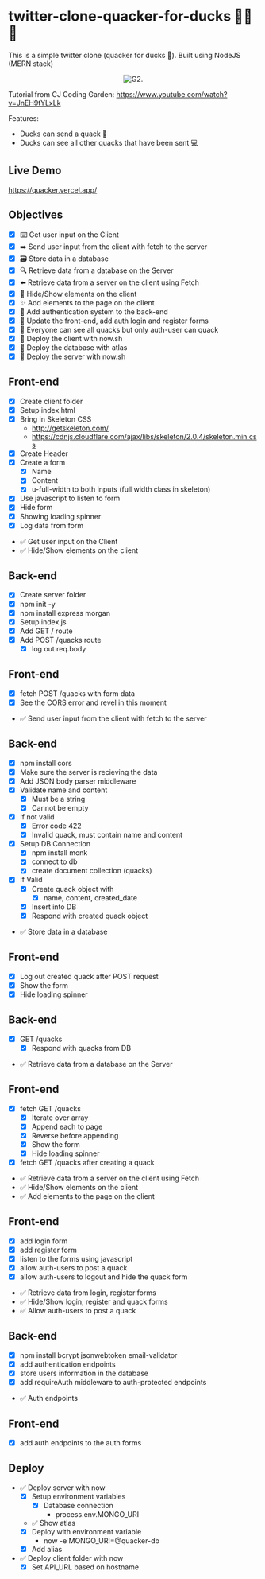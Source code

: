 # twitter-clone-quacker-for-ducks 🦆🦆🦆

This is a simple twitter clone (quacker for ducks 🦆). Built using NodeJS (MERN stack)

<p align='center'>
    <img src='/client/assets/example.gif' alt='G2.'/>
</p>

Tutorial from CJ Coding Garden: https://www.youtube.com/watch?v=JnEH9tYLxLk

Features:

-   Ducks can send a quack 🦆
-   Ducks can see all other quacks that have been sent 💻

## Live Demo

https://quacker.vercel.app/

## Objectives

-   [x] ⌨️ Get user input on the Client
-   [x] ➡️ Send user input from the client with fetch to the server
-   [x] 🗃 Store data in a database
-   [x] 🔍 Retrieve data from a database on the Server
-   [x] ⬅️ Retrieve data from a server on the client using Fetch
-   [x] 🙈 Hide/Show elements on the client
-   [x] ✨ Add elements to the page on the client
-   [x] 🔑 Add authentication system to the back-end
-   [x] 🔄 Update the front-end, add auth login and register forms
-   [x] 🔴 Everyone can see all quacks but only auth-user can quack
-   [x] 🚀 Deploy the client with now.sh
-   [x] 🚀 Deploy the database with atlas
-   [x] 🚀 Deploy the server with now.sh

## Front-end

-   [x] Create client folder
-   [x] Setup index.html
-   [x] Bring in Skeleton CSS
    -   http://getskeleton.com/
    -   https://cdnjs.cloudflare.com/ajax/libs/skeleton/2.0.4/skeleton.min.css
-   [x] Create Header
-   [x] Create a form
    -   [x] Name
    -   [x] Content
    -   [x] u-full-width to both inputs (full width class in skeleton)
-   [x] Use javascript to listen to form
-   [x] Hide form
-   [x] Showing loading spinner
-   [x] Log data from form

*   ✅ Get user input on the Client
*   ✅ Hide/Show elements on the client

## Back-end

-   [x] Create server folder
-   [x] npm init -y
-   [x] npm install express morgan
-   [x] Setup index.js
-   [x] Add GET / route
-   [x] Add POST /quacks route
    -   [x] log out req.body

## Front-end

-   [x] fetch POST /quacks with form data
-   [x] See the CORS error and revel in this moment
-   ✅ Send user input from the client with fetch to the server

## Back-end

-   [x] npm install cors
-   [x] Make sure the server is recieving the data
-   [x] Add JSON body parser middleware
-   [x] Validate name and content
    -   [x] Must be a string
    -   [x] Cannot be empty
-   [x] If not valid
    -   [x] Error code 422
    -   [x] Invalid quack, must contain name and content
-   [x] Setup DB Connection
    -   [x] npm install monk
    -   [x] connect to db
    -   [x] create document collection (quacks)
-   [x] If Valid
    -   [x] Create quack object with
        -   [x] name, content, created_date
    -   [x] Insert into DB
    -   [x] Respond with created quack object
-   ✅ Store data in a database

## Front-end

-   [x] Log out created quack after POST request
-   [x] Show the form
-   [x] Hide loading spinner

## Back-end

-   [x] GET /quacks
    -   [x] Respond with quacks from DB
-   ✅ Retrieve data from a database on the Server

## Front-end

-   [x] fetch GET /quacks
    -   [x] Iterate over array
    -   [x] Append each to page
    -   [x] Reverse before appending
    -   [x] Show the form
    -   [x] Hide loading spinner
-   [x] fetch GET /quacks after creating a quack
-   ✅ Retrieve data from a server on the client using Fetch
-   ✅ Hide/Show elements on the client
-   ✅ Add elements to the page on the client

## Front-end

-   [x] add login form
-   [x] add register form
-   [x] listen to the forms using javascript
-   [x] allow auth-users to post a quack
-   [x] allow auth-users to logout and hide the quack form

-   ✅ Retrieve data from login, register forms
-   ✅ Hide/Show login, register and quack forms
-   ✅ Allow auth-users to post a quack

## Back-end

-   [x] npm install bcrypt jsonwebtoken email-validator
-   [x] add authentication endpoints
-   [x] store users information in the database
-   [x] add requireAuth middleware to auth-protected endpoints

-   ✅ Auth endpoints

## Front-end

-   [x] add auth endpoints to the auth forms

## Deploy

-   ✅ Deploy server with now
    -   [x] Setup environment variables
        -   [x] Database connection
            -   process.env.MONGO_URI
    -   ✅ Show atlas
    -   [x] Deploy with environment variable
        -   now -e MONGO_URI=@quacker-db
    -   [x] Add alias
-   ✅ Deploy client folder with now
    -   [x] Set API_URL based on hostname
